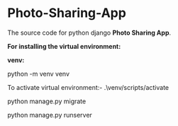 # Photo-Sharing-App
The source code for python django **Photo Sharing App**.


**For installing the virtual environment:**

**venv:**

python -m venv venv

To activate virtual environment:- .\venv/scripts/activate

python manage.py migrate

python manage.py runserver 

